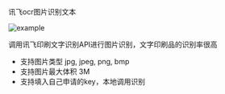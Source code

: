 讯飞ocr图片识别文本

![example](https://i.loli.net/2019/10/30/BuIEDw5CbhAixz3.png)

调用讯飞印刷文字识别API进行图片识别，文字印刷品的识别率很高
- 支持图片类型 jpg, jpeg, png, bmp
- 支持图片最大体积 3M
- 支持填入自己申请的key，本地调用识别
